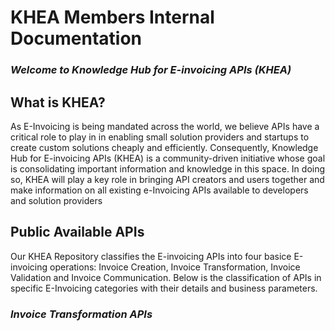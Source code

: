 # KHEA Members Internal Documentation
### _Welcome to Knowledge Hub for E-invoicing APIs (KHEA)_

## What is KHEA?
As E-Invoicing is being mandated across the world, we believe APIs have a critical role to play in in enabling small solution providers and startups to create custom solutions cheaply and efficiently. Consequently, Knowledge Hub for E-invoicing APIs (KHEA) is a community-driven initiative whose goal is consolidating important information and knowledge in this space. In doing so, KHEA will play a key role in bringing API creators and users together and make information on all existing e-Invoicing APIs available to developers and solution providers

## Public Available APIs
Our KHEA Repository classifies the E-invoicing APIs into four basice E-invoicing operations: Invoice Creation, Invoice Transformation, Invoice Validation and Invoice Communication. Below is the classification of APIs in specific E-Invoicing categories with their details and business parameters.

### _Invoice Transformation APIs_

